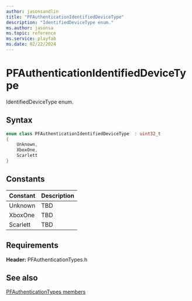 ```yaml
---
author: jasonsandlin
title: "PFAuthenticationIdentifiedDeviceType"
description: "IdentifiedDeviceType enum."
ms.author: jasonsa
ms.topic: reference
ms.service: playfab
ms.date: 02/22/2024
---
```


# PFAuthenticationIdentifiedDeviceType  

IdentifiedDeviceType enum.    

## Syntax  
  
```cpp
enum class PFAuthenticationIdentifiedDeviceType  : uint32_t  
{  
    Unknown,  
    XboxOne,  
    Scarlett  
}  
```  
  
## Constants  
  
| Constant | Description |
| --- | --- |
| Unknown | TBD   |  
| XboxOne | TBD   |  
| Scarlett | TBD   |  
  
  
## Requirements  
  
**Header:** PFAuthenticationTypes.h
  
## See also  
[PFAuthenticationTypes members](../pfauthenticationtypes_members.md)  

  
  
